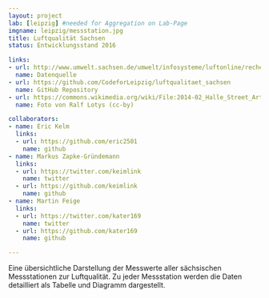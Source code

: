 ```yaml
---
layout: project
lab: [leipzig] #needed for Aggregation on Lab-Page
imgname: leipzig/messstation.jpg
title: Luftqualität Sachsen
status: Entwicklungsstand 2016

links:
- url: http://www.umwelt.sachsen.de/umwelt/infosysteme/luftonline/recherche.aspx
  name: Datenquelle
- url: https://github.com/CodeforLeipzig/luftqualitaet_sachsen
  name: GitHub Repository
- url: https://commons.wikimedia.org/wiki/File:2014-02_Halle_Street_Art_89.jpg
  name: Foto von Ralf Lotys (cc-by)

collaborators:
- name: Eric Kelm
  links:
  - url: https://github.com/eric2501
    name: github
- name: Markus Zapke-Gründemann
  links:
  - url: https://twitter.com/keimlink
    name: twitter
  - url: https://github.com/keimlink
    name: github
- name: Martin Feige
  links:
  - url: https://twitter.com/kater169
    name: twitter
  - url: https://github.com/kater169
    name: github

---
```


Eine übersichtliche Darstellung der Messwerte aller sächsischen Messstationen zur Luftqualität. Zu jeder Messstation werden die Daten detailliert als Tabelle und Diagramm dargestellt.
